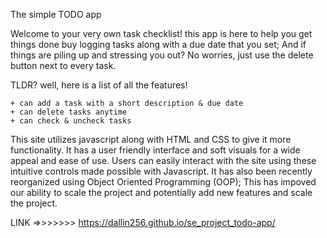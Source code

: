 The simple TODO app

Welcome to your very own task checklist!
this app is here to help you get things done buy logging tasks
along with a due date that you set; And if things are piling up and stressing you out? No worries, just use the delete button next to every task.

TLDR? well, here is a list of all the features!

    + can add a task with a short description & due date
    + can delete tasks anytime
    + can check & uncheck tasks

This site utilizes javascript along with HTML and CSS to give it
more functionality.
It has a user friendly interface and soft visuals
for a wide appeal and ease of use. Users can easily interact with the site
using these intuitive controls made possible with Javascript.
It has also been recently reorganized using Object Oriented Programming (OOP);
This has impoved our ability to scale the project and potentially
add new features and scale the project.

LINK =>>>>>>> https://dallin256.github.io/se_project_todo-app/
